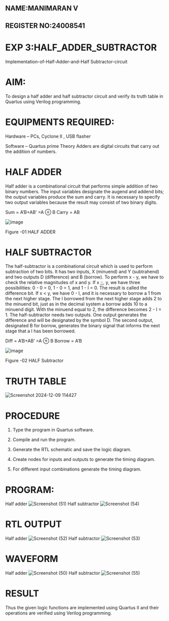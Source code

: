 ## NAME:MANIMARAN V
## REGISTER NO:24008541
# EXP 3:HALF_ADDER_SUBTRACTOR

Implementation-of-Half-Adder-and-Half Subtractor-circuit

# AIM:

To design a half adder and half subtractor circuit and verify its truth table in Quartus using Verilog programming.

# EQUIPMENTS REQUIRED:

Hardware – PCs, Cyclone II , USB flasher 

Software – Quartus prime Theory Adders are digital circuits that carry out the addition of numbers.

# HALF ADDER

Half adder is a combinational circuit that performs simple addition of two binary numbers. The input variables designate the augend and addend bits; the output variables produce the sum and carry. It is necessary to specify two output variables because the result may consist of two binary digits.

Sum = A’B+AB’ =A ⊕ B Carry = AB

![image](https://github.com/naavaneetha/HALF_ADDER_SUBTRACTOR/assets/154305477/bd4a0b2c-cdbc-4184-ab08-81578f121e1f)

Figure -01 HALF ADDER

# HALF SUBTRACTOR

The half-subtractor is a combinational circuit which is used to perform subtraction of two bits. It has two inputs, X (minuend) and Y (subtrahend) and two outputs D (difference) and B (borrow). To perform x - y, we have to check the relative magnitudes of x and y. If x ;;, y, we have three possibilities: 0 - 0 = 0, 1 - 0 = 1, and 1 - I = 0. The result is called the difference bit. If x < y, we have 0 - I, and it is necessary to borrow a 1 from the next higher stage. The I borrowed from the next higher stage adds 2 to the minuend bit, just as in the decimal system a borrow adds 10 to a minuend digit. With the minuend equal to 2, the difference becomes 2 - I = 1. The half-subtractor needs two outputs. One output generates the difference and will be designated by the symbol D. The second output, designated B for borrow, generates the binary signal that informs the next stage that a I has been borrowed. 

Diff = A’B+AB’ =A ⊕ B
Borrow = A’B

 ![image](https://github.com/naavaneetha/HALF_ADDER_SUBTRACTOR/assets/154305477/d76b099c-513f-4e7c-843a-e2fd028a531a)

Figure -02 HALF Subtractor

# TRUTH TABLE
![Screenshot 2024-12-09 114427](https://github.com/user-attachments/assets/0cc57130-3f09-4121-8885-a55f38280de4)


# PROCEDURE

1.	Type the program in Quartus software.

2.	Compile and run the program.

3.	Generate the RTL schematic and save the logic diagram.

4.	Create nodes for inputs and outputs to generate the timing diagram.

5.	For different input combinations generate the timing diagram.


# PROGRAM:
Half adder
![Screenshot (51)](https://github.com/user-attachments/assets/829c7400-f679-4b62-a3ed-7c12e726ef4c)
Half subtractor
![Screenshot (54)](https://github.com/user-attachments/assets/cec946a2-f492-4770-a8a2-66637c5c478a)



# RTL OUTPUT
Half adder
![Screenshot (52)](https://github.com/user-attachments/assets/4884d710-0f8a-4c6a-9db1-bdcf6eaf8f34)
Half subtractor
![Screenshot (53)](https://github.com/user-attachments/assets/5eb1e098-2adc-4899-a6ba-32f4985808b3)




# WAVEFORM
Half adder
![Screenshot (50)](https://github.com/user-attachments/assets/ad92f06e-dd62-47e2-a8ba-c02806efe57d)
Half subtractor
![Screenshot (55)](https://github.com/user-attachments/assets/0e359a2b-37a2-498c-a4ef-6b95036d2a4d)



# RESULT
Thus the given logic functions are implemented using Quartus II and their operations are verified using Verilog programming.
